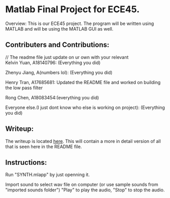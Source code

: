 # Matlab Final Project for ECE45.
Overview:
This is our ECE45 project. The program will be written using MATLAB and will be using the MATLAB GUI as well.

## Contributers and Contributions:
// The readme file just update on ur own with your relevant <br>
Kelvin Yuan, A18140796: (Everything you did)

Zhenyu Jiang, A(numbers lol): (Everything you did)

Henry Tran, A17685681: Updated the README file and worked on building the low pass filter

Rong Chen, A18083454:(everything you did)

Everyone else.(I just dont know who else is working on project): (Everything you did)

## Writeup:
The writeup is located [here](https://docs.google.com/document/d/e/2PACX-1vQbeLiGtcSWIh8PIwu1w4pUH_zetZpARPXDrXkuVdp3Hq1xmoa-urR9AU4SDfVg0yl4pvSMpcZ1zmhr/pub). This will contain a more in detail version of all that is seen here in the README file.

## Instructions:
Run "SYNTH.mlapp" by just openning it.

Import sound to select wav file on computer (or use sample sounds from "imported sounds folder")
"Play" to play the audio, "Stop" to stop the audio.

